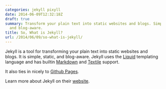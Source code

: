 ```yaml
---
categories: jekyll pixyll
date: 2014-06-09T12:32:18Z
draft: true
summary: Transform your plain text into static websites and blogs. Simple, static,
  and blog-aware.
title: So, What is Jekyll?
url: /2014/06/09/so-what-is-jekyll/
---
```


Jekyll is a tool for transforming your plain text into static websites and 
blogs. It is simple, static, and blog-aware. Jekyll uses the 
[Liquid](http://docs.shopify.com/themes/liquid-basics) templating
language and has builtin [Markdown](http://daringfireball.net/projects/markdown/)
and [Textile](http://en.wikipedia.org/wiki/Textile_(markup_language)) support.

It also ties in nicely to [Github Pages](https://pages.github.com/).

Learn more about Jekyll on their [website](http://jekyllrb.com/).
